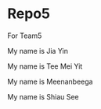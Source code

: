 # Repo5
For Team5

My name is Jia Yin

My name is Tee Mei Yit

My name is Meenanbeega

My name is Shiau See
